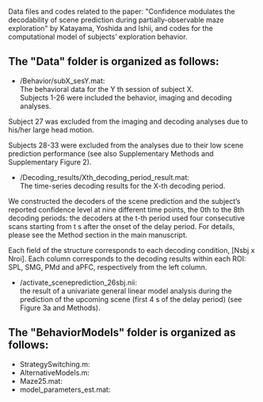 Data files and codes related to the paper: "Confidence modulates the decodability of scene prediction during partially-observable maze exploration" by Katayama, Yoshida and Ishii, and codes for the computational model of subjects’ exploration behavior.

## The "Data" folder is organized as follows:  
 * /Behavior/subX_sesY.mat:  
  The behavioral data for the Y th session of subject X.  
  Subjects 1-26 were included the behavior, imaging and decoding analyses.
  
  Subject 27 was excluded from the imaging and decoding analyses due to his/her large head motion.
  
  Subjects 28-33 were excluded from the analyses due to their low scene prediction performance (see also Supplementary Methods and Supplementary Figure 2).
  
 * /Decoding_results/Xth_decoding_period_result.mat:  
  The time-series decoding results for the X-th decoding period.
  
  We constructed the decoders of the scene prediction and the subject’s reported confidence level at nine different time points, the 0th to the 8th decoding periods: the decoders at the t-th period used four consecutive scans starting from t s after the onset of the delay period. For details, please see the Method section in the main manuscript.
  
  Each field of the structure corresponds to each decoding condition, [Nsbj x Nroi]. Each column corresponds to the decoding results within each ROI: SPL, SMG, PMd and aPFC, respectively from the left column.
  
 * /activate_sceneprediction_26sbj.nii:  
 the result of a univariate general linear model analysis during the prediction of the upcoming scene (first 4 s of the delay period) (see Figure 3a and Methods).  
  
## The "BehaviorModels" folder is organized as follows:  
* StrategySwitching.m:  
* AlternativeModels.m:  
* Maze25.mat:  
* model_parameters_est.mat:  
